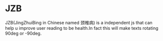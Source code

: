 JZB
===

JZB(JingZhuiBing in Chinese named 颈椎病) is a independent js that can help u improve user reading to be health.In fact this will make texts rotating 90deg or -90deg.
